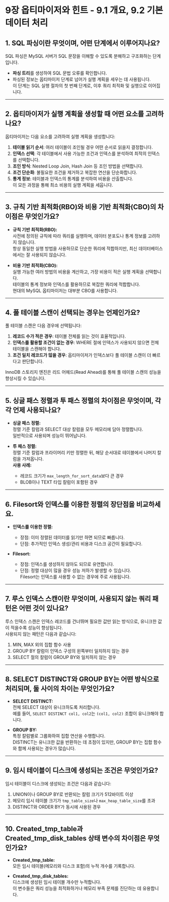 # 9장 옵티마이저와 힌트 - 9.1 개요, 9.2 기본 데이터 처리

## 1. SQL 파싱이란 무엇이며, 어떤 단계에서 이루어지나요?

SQL 파싱은 MySQL 서버가 SQL 문장을 이해할 수 있도록 분해하고 구조화하는 단계입니다.  
- **파싱 트리**를 생성하여 SQL 문법 오류를 확인합니다.  
- 파싱된 정보는 옵티마이저 단계로 넘어가 실행 계획을 세우는 데 사용됩니다.  
이 단계는 SQL 실행 절차의 첫 번째 단계로, 이후 쿼리 최적화 및 실행으로 이어집니다.

---

## 2. 옵티마이저가 실행 계획을 생성할 때 어떤 요소를 고려하나요?

옵티마이저는 다음 요소를 고려하여 실행 계획을 생성합니다:  
1. **테이블 읽기 순서**: 여러 테이블이 조인될 경우 어떤 순서로 읽을지 결정합니다.  
2. **인덱스 선택**: 각 테이블에서 사용 가능한 조건과 인덱스를 분석하여 최적의 인덱스를 선택합니다.  
3. **조인 방식**: Nested Loop Join, Hash Join 등 조인 방법을 선택합니다.  
4. **조건 단순화**: 불필요한 조건을 제거하고 복잡한 연산을 단순화합니다.  
5. **통계 정보**: 테이블과 인덱스의 통계를 분석하여 비용을 산출합니다.  
이 모든 과정을 통해 최소 비용의 실행 계획을 세웁니다.

---

## 3. 규칙 기반 최적화(RBO)와 비용 기반 최적화(CBO)의 차이점은 무엇인가요?

- **규칙 기반 최적화(RBO):**  
  사전에 정의된 규칙에 따라 쿼리를 실행하며, 데이터 분포도나 통계 정보를 고려하지 않습니다.  
  항상 동일한 실행 방법을 사용하므로 단순한 쿼리에 적합하지만, 최신 데이터베이스에서는 잘 사용되지 않습니다.  

- **비용 기반 최적화(CBO):**  
  실행 가능한 여러 방법의 비용을 계산하고, 가장 비용이 적은 실행 계획을 선택합니다.  
  테이블의 통계 정보와 인덱스를 활용하므로 복잡한 쿼리에 적합합니다.  
현대의 MySQL 옵티마이저는 대부분 CBO를 사용합니다.

---

## 4. 풀 테이블 스캔이 선택되는 경우는 언제인가요?

풀 테이블 스캔은 다음 경우에 선택됩니다:  
1. **레코드 수가 적은 경우**: 테이블 전체를 읽는 것이 효율적입니다.  
2. **인덱스를 활용할 조건이 없는 경우**: WHERE 절에 인덱스가 사용되지 않으면 전체 테이블을 스캔해야 합니다.  
3. **조건 일치 레코드가 많을 경우**: 옵티마이저가 인덱스보다 풀 테이블 스캔이 더 빠르다고 판단합니다.  

InnoDB 스토리지 엔진은 리드 어헤드(Read Ahead)를 통해 풀 테이블 스캔의 성능을 향상시킬 수 있습니다.

---

## 5. 싱글 패스 정렬과 투 패스 정렬의 차이점은 무엇이며, 각각 언제 사용되나요?

- **싱글 패스 정렬:**  
  정렬 기준 칼럼과 SELECT 대상 칼럼을 모두 메모리에 담아 정렬합니다.  
  일반적으로 사용되며 성능이 뛰어납니다.

- **투 패스 정렬:**  
  정렬 기준 칼럼과 프라이머리 키만 정렬한 뒤, 해당 순서대로 테이블에서 나머지 칼럼을 가져옵니다.  
  **사용 사례:**  
  - 레코드 크기가 `max_length_for_sort_data`보다 큰 경우  
  - BLOB이나 TEXT 타입 칼럼이 포함된 경우

---

## 6. Filesort와 인덱스를 이용한 정렬의 장단점을 비교하세요.

- **인덱스를 이용한 정렬:**  
  - 장점: 이미 정렬된 데이터를 읽기만 하면 되므로 빠릅니다.  
  - 단점: 추가적인 인덱스 생성/관리 비용과 디스크 공간이 필요합니다.  

- **Filesort:**  
  - 장점: 인덱스를 생성하지 않아도 되므로 유연합니다.  
  - 단점: 정렬 대상이 많을 경우 성능 저하가 발생할 수 있습니다.  
Filesort는 인덱스를 사용할 수 없는 경우에 주로 사용됩니다.

---

## 7. 루스 인덱스 스캔이란 무엇이며, 사용되지 않는 쿼리 패턴은 어떤 것이 있나요?

루스 인덱스 스캔은 인덱스 레코드를 건너뛰며 필요한 값만 읽는 방식으로, 유니크한 값이 적을수록 성능이 향상됩니다.  
사용되지 않는 패턴은 다음과 같습니다:  
1. MIN, MAX 외의 집합 함수 사용  
2. GROUP BY 칼럼이 인덱스 구성의 왼쪽부터 일치하지 않는 경우  
3. SELECT 절의 칼럼이 GROUP BY와 일치하지 않는 경우

---

## 8. SELECT DISTINCT와 GROUP BY는 어떤 방식으로 처리되며, 둘 사이의 차이는 무엇인가요?

- **SELECT DISTINCT:**  
  전체 SELECT 대상이 유니크하도록 처리합니다.  
  예를 들어, `SELECT DISTINCT col1, col2`는 `(col1, col2)` 조합이 유니크해야 합니다.

- **GROUP BY:**  
  특정 칼럼별로 그룹화하여 집합 연산을 수행합니다.  
  DISTINCT는 유니크한 값을 반환하는 데 초점이 있지만, GROUP BY는 집합 함수와 함께 사용되는 경우가 많습니다.

---

## 9. 임시 테이블이 디스크에 생성되는 조건은 무엇인가요?

임시 테이블이 디스크에 생성되는 조건은 다음과 같습니다:  
1. UNION이나 GROUP BY로 반환되는 칼럼 크기가 512바이트 이상  
2. 메모리 임시 테이블 크기가 `tmp_table_size`나 `max_heap_table_size`를 초과  
3. DISTINCT와 ORDER BY가 동시에 사용된 경우

---

## 10. Created_tmp_table과 Created_tmp_disk_tables 상태 변수의 차이점은 무엇인가요?

- **Created_tmp_table:**  
  모든 임시 테이블(메모리와 디스크 포함)의 누적 개수를 기록합니다.  

- **Created_tmp_disk_tables:**  
  디스크에 생성된 임시 테이블 개수만 누적합니다.  
이 변수들은 쿼리 성능을 최적화하거나 메모리 부족 문제를 진단하는 데 유용합니다.
